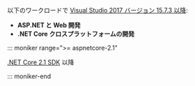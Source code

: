 以下のワークロードで [Visual Studio 2017 バージョン 15.7.3 以降](https://visualstudio.microsoft.com/downloads/):

* **ASP.NET と Web 開発**
* **.NET Core クロスプラットフォームの開発**

::: moniker range=">= aspnetcore-2.1"

[.NET Core 2.1 SDK](https://www.microsoft.com/net/download/windows) 以降

::: moniker-end
